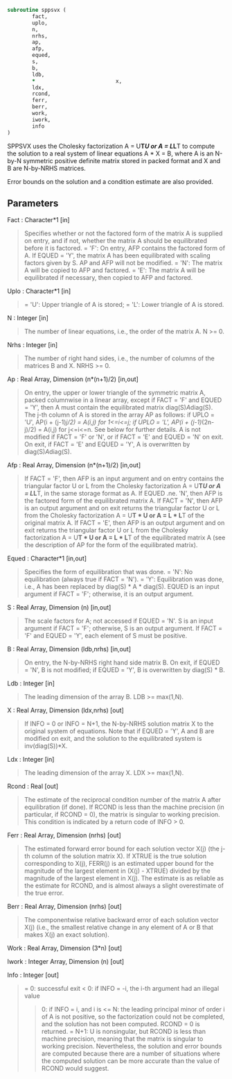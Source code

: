 ```fortran
subroutine sppsvx (
		fact,
		uplo,
		n,
		nrhs,
		ap,
		afp,
		equed,
		s,
		b,
		ldb,
		*                          x,
		ldx,
		rcond,
		ferr,
		berr,
		work,
		iwork,
		info
)
```

 SPPSVX uses the Cholesky factorization A = U**T*U or A = L*L**T to
 compute the solution to a real system of linear equations
    A * X = B,
 where A is an N-by-N symmetric positive definite matrix stored in
 packed format and X and B are N-by-NRHS matrices.

 Error bounds on the solution and a condition estimate are also
 provided.

## Parameters
Fact : Character*1 [in]
> Specifies whether or not the factored form of the matrix A is
> supplied on entry, and if not, whether the matrix A should be
> equilibrated before it is factored.
> = 'F':  On entry, AFP contains the factored form of A.
> If EQUED = 'Y', the matrix A has been equilibrated
> with scaling factors given by S.  AP and AFP will not
> be modified.
> = 'N':  The matrix A will be copied to AFP and factored.
> = 'E':  The matrix A will be equilibrated if necessary, then
> copied to AFP and factored.

Uplo : Character*1 [in]
> = 'U':  Upper triangle of A is stored;
> = 'L':  Lower triangle of A is stored.

N : Integer [in]
> The number of linear equations, i.e., the order of the
> matrix A.  N >= 0.

Nrhs : Integer [in]
> The number of right hand sides, i.e., the number of columns
> of the matrices B and X.  NRHS >= 0.

Ap : Real Array, Dimension (n*(n+1)/2) [in,out]
> On entry, the upper or lower triangle of the symmetric matrix
> A, packed columnwise in a linear array, except if FACT = 'F'
> and EQUED = 'Y', then A must contain the equilibrated matrix
> diag(S)*A*diag(S).  The j-th column of A is stored in the
> array AP as follows:
> if UPLO = 'U', AP(i + (j-1)*j/2) = A(i,j) for 1<=i<=j;
> if UPLO = 'L', AP(i + (j-1)*(2n-j)/2) = A(i,j) for j<=i<=n.
> See below for further details.  A is not modified if
> FACT = 'F' or 'N', or if FACT = 'E' and EQUED = 'N' on exit.
> On exit, if FACT = 'E' and EQUED = 'Y', A is overwritten by
> diag(S)*A*diag(S).

Afp : Real Array, Dimension (n*(n+1)/2) [in,out]
> If FACT = 'F', then AFP is an input argument and on entry
> contains the triangular factor U or L from the Cholesky
> factorization A = U**T*U or A = L*L**T, in the same storage
> format as A.  If EQUED .ne. 'N', then AFP is the factored
> form of the equilibrated matrix A.
> If FACT = 'N', then AFP is an output argument and on exit
> returns the triangular factor U or L from the Cholesky
> factorization A = U**T * U or A = L * L**T of the original
> matrix A.
> If FACT = 'E', then AFP is an output argument and on exit
> returns the triangular factor U or L from the Cholesky
> factorization A = U**T * U or A = L * L**T of the equilibrated
> matrix A (see the description of AP for the form of the
> equilibrated matrix).

Equed : Character*1 [in,out]
> Specifies the form of equilibration that was done.
> = 'N':  No equilibration (always true if FACT = 'N').
> = 'Y':  Equilibration was done, i.e., A has been replaced by
> diag(S) * A * diag(S).
> EQUED is an input argument if FACT = 'F'; otherwise, it is an
> output argument.

S : Real Array, Dimension (n) [in,out]
> The scale factors for A; not accessed if EQUED = 'N'.  S is
> an input argument if FACT = 'F'; otherwise, S is an output
> argument.  If FACT = 'F' and EQUED = 'Y', each element of S
> must be positive.

B : Real Array, Dimension (ldb,nrhs) [in,out]
> On entry, the N-by-NRHS right hand side matrix B.
> On exit, if EQUED = 'N', B is not modified; if EQUED = 'Y',
> B is overwritten by diag(S) * B.

Ldb : Integer [in]
> The leading dimension of the array B.  LDB >= max(1,N).

X : Real Array, Dimension (ldx,nrhs) [out]
> If INFO = 0 or INFO = N+1, the N-by-NRHS solution matrix X to
> the original system of equations.  Note that if EQUED = 'Y',
> A and B are modified on exit, and the solution to the
> equilibrated system is inv(diag(S))*X.

Ldx : Integer [in]
> The leading dimension of the array X.  LDX >= max(1,N).

Rcond : Real [out]
> The estimate of the reciprocal condition number of the matrix
> A after equilibration (if done).  If RCOND is less than the
> machine precision (in particular, if RCOND = 0), the matrix
> is singular to working precision.  This condition is
> indicated by a return code of INFO > 0.

Ferr : Real Array, Dimension (nrhs) [out]
> The estimated forward error bound for each solution vector
> X(j) (the j-th column of the solution matrix X).
> If XTRUE is the true solution corresponding to X(j), FERR(j)
> is an estimated upper bound for the magnitude of the largest
> element in (X(j) - XTRUE) divided by the magnitude of the
> largest element in X(j).  The estimate is as reliable as
> the estimate for RCOND, and is almost always a slight
> overestimate of the true error.

Berr : Real Array, Dimension (nrhs) [out]
> The componentwise relative backward error of each solution
> vector X(j) (i.e., the smallest relative change in
> any element of A or B that makes X(j) an exact solution).

Work : Real Array, Dimension (3*n) [out]

Iwork : Integer Array, Dimension (n) [out]

Info : Integer [out]
> = 0:  successful exit
> < 0:  if INFO = -i, the i-th argument had an illegal value
> > 0:  if INFO = i, and i is
> <= N:  the leading principal minor of order i of A
> is not positive, so the factorization could not
> be completed, and the solution has not been
> computed. RCOND = 0 is returned.
> = N+1: U is nonsingular, but RCOND is less than machine
> precision, meaning that the matrix is singular
> to working precision.  Nevertheless, the
> solution and error bounds are computed because
> there are a number of situations where the
> computed solution can be more accurate than the
> value of RCOND would suggest.

